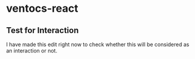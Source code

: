 # ventocs-react
## Test for Interaction 

I have made this edit right now to check whether this will be considered as an interaction or not.
